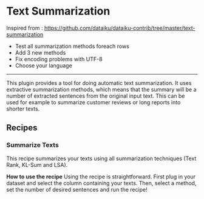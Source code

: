 # Text Summarization

Inspired from : https://github.com/dataiku/dataiku-contrib/tree/master/text-summarization
- Test all summarization methods foreach rows
- Add 3 new methods
- Fix encoding problems with UTF-8
- Choose your language

------------------------------

This plugin provides a tool for doing automatic text summarization. It uses extractive summarization methods, which means that the summary will be a number of extracted sentences from the original input text. This can be used for example to summarize customer reviews or long reports into shorter texts.

## Recipes
### Summarize Texts

This recipe summarizes your texts using all summarization techniques (Text Rank, KL-Sum and LSA).

**How to use the recipe**
Using the recipe is straightforward. First plug in your dataset and select the column containing your texts. Then, select a method, set the number of desired sentences and run the recipe!